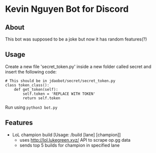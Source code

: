# Kevin Nguyen Bot for Discord
## About ##
This bot was supposed to be a joke but now it has random features(?)

## Usage ##
Create a new file 'secret_token.py' inside a new folder called secret and insert the following code:
```
# This should be in jdaobot/secret/secret_token.py
class token_class():
    def get_token(self):
        self.token = 'REPLACE WITH TOKEN'
        return self.token
```

Run using 
``` python3 bot.py ```

## Features ##
  - LoL champion build [Usage: /build [lane] [champion]]
      - uses http://lol.lukegreen.xyz/ API to scrape op.gg data
      - sends top 5 builds for champion in specified lane
